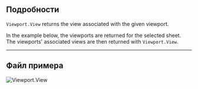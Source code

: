 ## Подробности
`Viewport.View` returns the view associated with the given viewport.

In the example below, the viewports are returned for the selected sheet. The viewports' associated views are then returned with `Viewport.View`.
___
## Файл примера

![Viewport.View](./Revit.Elements.Viewport.View_img.jpg)
